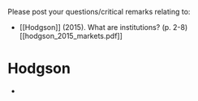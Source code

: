 Please post your questions/critical remarks relating to:
- [[Hodgson]] (2015). What are institutions? (p. 2-8)
	[[hodgson_2015_markets.pdf]]

# Hodgson
- 
